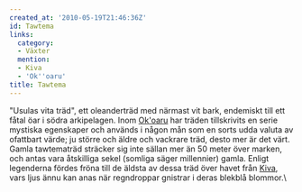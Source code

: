 ```yaml
---
created_at: '2010-05-19T21:46:36Z'
id: Tawtema
links:
  category:
  - Växter
  mention:
  - Kiva
  - 'Ok''oaru'
title: Tawtema
---
```


"Usulas vita träd", ett oleanderträd med närmast vit bark, endemiskt till ett fåtal öar i södra
arkipelagen. Inom [Ok'oaru] har träden tillskrivits en serie mystiska egenskaper och används i någon
mån som en sorts udda valuta av ofattbart värde; ju större och äldre och vackrare träd, desto mer är
det värt. Gamla tawtematräd sträcker sig inte sällan mer än 50 meter över marken, och antas vara
åtskilliga sekel (somliga säger millennier) gamla. Enligt legenderna fördes fröna till de äldsta av
dessa träd över havet från [Kiva], vars ljus ännu kan anas när regndroppar gnistrar i deras blekblå
blommor.\

  [Ok'oaru]: Okoaru
  [Kiva]: Kiva